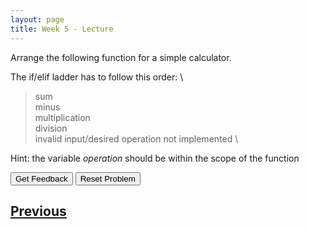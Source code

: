 ```yaml
---
layout: page
title: Week 5 - Lecture
---
```


Arrange the following function for a simple calculator.

The if/elif ladder has to follow this order: \ 
> sum \
> minus \
> multiplication \
> division \
> invalid input/desired operation not implemented \

Hint: the variable *operation* should be within the scope of the function


<div id="sortableTrash" class="sortable-code"></div> 
<div id="sortable" class="sortable-code"></div> 
<div style="clear:both;"></div> 
<p> 
    <input id="feedbackLink" value="Get Feedback" type="button" /> 
    <input id="newInstanceLink" value="Reset Problem" type="button" /> 
</p> 
<script type="text/javascript"> 
(function(){
  var initial = "def simple_calculator(a, b):\n" +
    "    operation = input(&quot;What do you want to do? (choose between sum, minus, multiplication and division)&quot;)\n" +
    "    if operation == &quot;sum&quot;:\n" +
    "        return a + b\n" +
    "    elif operation == &quot;minus&quot;:\n" +
    "        return a - b\n" +
    "    elif operation == &quot;multiplication&quot;:\n" +
    "        return a * b\n" +
    "    elif operation == &quot;division&quot;:\n" +
    "        return a / b\n" +
    "    else:\n" +
    "        return print(&quot;The operation you selected is not implemented yet&quot;)\n" +
    "print(simple_calculator(5, 6))";
  var parsonsPuzzle = new ParsonsWidget({
    "sortableId": "sortable",
    "max_wrong_lines": 10,
    "grader": ParsonsWidget._graders.LineBasedGrader,
    "exec_limit": 2500,
    "can_indent": true,
    "x_indent": 50,
    "lang": "en",
    "show_feedback": true,
    "trashId": "sortableTrash"
  });
  parsonsPuzzle.init(initial);
  parsonsPuzzle.shuffleLines();
  $("#newInstanceLink").click(function(event){ 
      event.preventDefault(); 
      parsonsPuzzle.shuffleLines(); 
  }); 
  $("#feedbackLink").click(function(event){ 
      event.preventDefault(); 
      parsonsPuzzle.getFeedback(); 
  }); 
})(); 
</script>

## [Previous](./week5_lec3.html)
